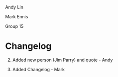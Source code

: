 Andy Lin

Mark Ennis

Group 15

# Changelog

2.  Added new person (Jim Parry) and quote - Andy

1.  Added Changelog - Mark
